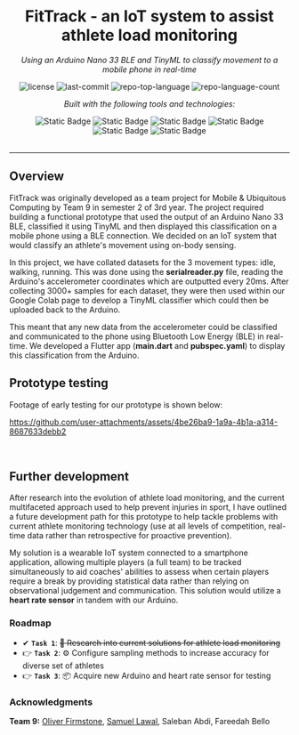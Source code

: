 <div align="center"> 

# FitTrack - an IoT system to assist athlete load monitoring
  
<em>Using an Arduino Nano 33 BLE and TinyML to classify movement to a mobile phone in real-time</em>

<img src="https://img.shields.io/github/license/ofirmstone/ml-movement-classifier?logo=opensourceinitiative&logoColor=white&color=blue" alt="license">
<img src="https://img.shields.io/github/last-commit/ofirmstone/ml-movement-classifier?style=flat&logo=git&logoColor=white&color=blue" alt="last-commit">
<img src="https://img.shields.io/github/languages/top/ofirmstone/ml-movement-classifier?style=flat&color=blue" alt="repo-top-language">
<img src="https://img.shields.io/github/languages/count/ofirmstone/ml-movement-classifier?style=flat&color=blue" alt="repo-language-count">

<em>Built with the following tools and technologies:</em>

<img alt="Static Badge" src="https://img.shields.io/badge/Arduino-%2300878F?logo=arduino&logoColor=white">
<img alt="Static Badge" src="https://img.shields.io/badge/TensorFlow-%23FF6F00?logo=tensorflow&logoColor=white">
<img alt="Static Badge" src="https://img.shields.io/badge/Python-%233776AB?logo=python&logoColor=white">
<img alt="Static Badge" src="https://img.shields.io/badge/Colab-%23F9AB00?logo=googlecolab&logoColor=white">
<img alt="Static Badge" src="https://img.shields.io/badge/Flutter-%2302569B?logo=flutter&logoColor=white">
<img alt="Static Badge" src="https://img.shields.io/badge/Dart-%230175C2?logo=dart&logoColor=white">

</div>
<br>


---

## Overview

FitTrack was originally developed as a team project for Mobile & Ubiquitous Computing by Team 9 in semester 2 of 3rd year. The project required building a functional prototype that used the output of an Arduino Nano 33 BLE, classified it using TinyML and then displayed this classification on a mobile phone using a BLE connection. We decided on an IoT system that would classify an athlete's movement using on-body sensing.

In this project, we have collated datasets for the 3 movement types: idle, walking, running. This was done using the **serialreader.py** file, reading the Arduino's accelerometer coordinates which are outputted every 20ms. After collecting 3000+ samples for each dataset, they were then used within our Google Colab page to develop a TinyML classifier which could then be uploaded back to the Arduino. 

This meant that any new data from the accelerometer could be classified and communicated to the phone using Bluetooth Low Energy (BLE) in real-time. We developed a Flutter app (**main.dart** and **pubspec.yaml**) to display this classification from the Arduino.

## Prototype testing

Footage of early testing for our prototype is shown below:

https://github.com/user-attachments/assets/4be26ba9-1a9a-4b1a-a314-8687633debb2

<br>

## Further development

After research into the evolution of athlete load monitoring, and the current multifaceted approach used to help prevent injuries in sport, I have outlined a future development path for this prototype to help tackle problems with current athlete monitoring technology (use at all levels of competition, real-time data rather than retrospective for proactive prevention).

My solution is a wearable IoT system connected to a smartphone application, allowing multiple players (a full team) to be tracked simultaneously to aid coaches' abilities to assess when certain players require a break by providing statistical data rather than relying on observational judgement and communication. This solution would utilize a **heart rate sensor** in tandem with our Arduino.

### Roadmap

- ✔ **`Task 1`**: <strike>📖 Research into current solutions for athlete load monitoring </strike>
- 👉 **`Task 2`**: ⚙ Configure sampling methods to increase accuracy for diverse set of athletes 
- 👉 **`Task 3`**: 📦 Acquire new Arduino and heart rate sensor for testing 

### Acknowledgments

**Team 9:** <a href="https://github.com/ofirmstone" target="_blank" style="">Oliver Firmstone</a>, 
<a href="https://github.com/sam-lawal" target="_blank">Samuel Lawal</a>, 
Saleban Abdi, Fareedah Bello

